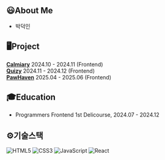 ## 😃About Me
-  박덕인

## 🖥Project
**[Calmiary](https://github.com/prgrms-fe-devcourse/NFE1-1-3-Calmiary)** 2024.10 - 2024.11 (Frontend)  
**[Quizy](https://github.com/prgrms-web-devcourse-final-project/WEB1_1_Endpoint_FE)** 2024.11 - 2024.12 (Frontend)  
**[PawHaven](https://github.com/kod0751/PawHaven)** 2025.04 - 2025.06 (Frontend)

## 🎓Education
- Programmers Frontend 1st Delicourse, 2024.07 - 2024.12

## ⚙기술스택
![HTML5](https://img.shields.io/badge/-HTML5-E34F26?style=flat-square&logo=html5&logoColor=white)
![CSS3](https://img.shields.io/badge/-CSS3-1572B6?style=flat-square&logo=css3)
![JavaScript](https://img.shields.io/badge/-JavaScript-F7DF1E?style=flat-square&logo=javascript&logoColor=white)
![React](https://img.shields.io/badge/-React-61DAFB?style=flat-square&logo=react&logoColor=white)
